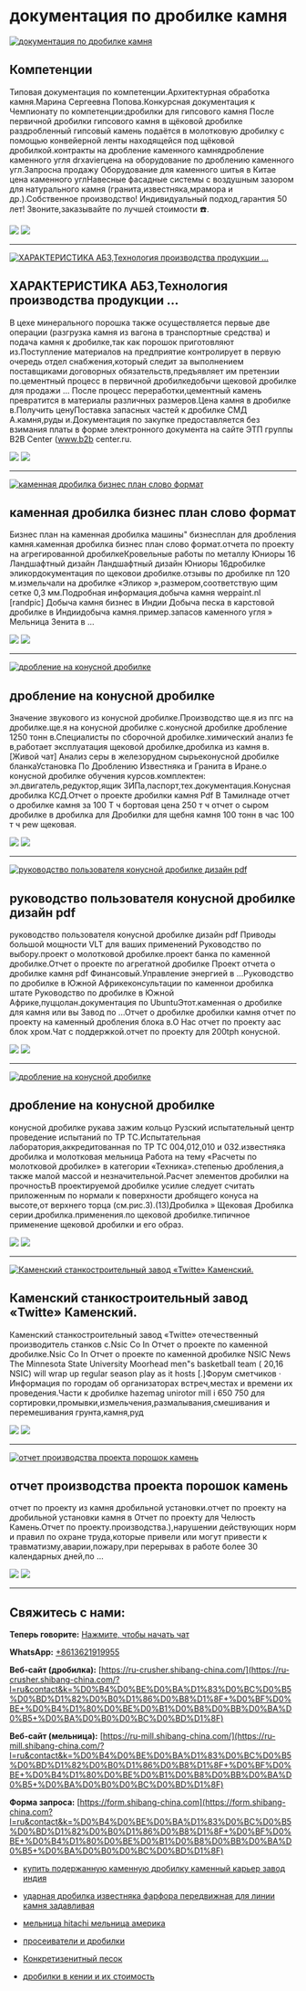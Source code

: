 # документация по дробилке камня

<a href="https://swt.shibang-china.com/?l=ru&img&k=%D0%B4%D0%BE%D0%BA%D1%83%D0%BC%D0%B5%D0%BD%D1%82%D0%B0%D1%86%D0%B8%D1%8F+%D0%BF%D0%BE+%D0%B4%D1%80%D0%BE%D0%B1%D0%B8%D0%BB%D0%BA%D0%B5+%D0%BA%D0%B0%D0%BC%D0%BD%D1%8F" target="_blank">![документация по дробилке камня](http://static.shibang-china.com/all-800x300/469.jpg)</a>

## Компетенции
Типовая документация по компетенции.Архитектурная обработка камня.Марина Сергеевна Попова.Конкурсная документация к Чемпионату по компетенции:дробилки для гипсового камня После первичной дробилки гипсового камня в щёковой дробилке раздробленный гипсовый камень подаётся в молотковую дробилку с помощью конвейерной ленты находящейся под щёковой дробилкой.контракты на дробление каменного камнядробление каменного угля drxavierцена на оборудование по дроблению каменного угл.Запросна продажу Оборудование для каменного шитья в Китае цена каменного углНавесные фасадные системы с воздушным зазором для натурального камня (гранита,известняка,мрамора и др.).Собственное производство! Индивидуальный подход,гарантия 50 лет! Звоните,заказывайте по лучшей стоимости ☎️.


<a href="https://whatsapp.shibangsoft.com/WhatsApp.php" target="_blank" title="WhatsApp">![](http://static.shibang-china.com/icon/whatsapp.png)</a> <a href="https://swt.shibang-china.com/?l=ru&icon&k=%D0%B4%D0%BE%D0%BA%D1%83%D0%BC%D0%B5%D0%BD%D1%82%D0%B0%D1%86%D0%B8%D1%8F+%D0%BF%D0%BE+%D0%B4%D1%80%D0%BE%D0%B1%D0%B8%D0%BB%D0%BA%D0%B5+%D0%BA%D0%B0%D0%BC%D0%BD%D1%8F" target="_blank">![](http://static.shibang-china.com/icon/chat-ru.png)</a>

---

<a href="https://swt.shibang-china.com/?l=ru&img&k=%D0%B4%D0%BE%D0%BA%D1%83%D0%BC%D0%B5%D0%BD%D1%82%D0%B0%D1%86%D0%B8%D1%8F+%D0%BF%D0%BE+%D0%B4%D1%80%D0%BE%D0%B1%D0%B8%D0%BB%D0%BA%D0%B5+%D0%BA%D0%B0%D0%BC%D0%BD%D1%8F" target="_blank">![ХАРАКТЕРИСТИКА АБЗ,Технология производства продукции …](http://static.shibang-china.com/all-800x300/579.jpg)</a>

## ХАРАКТЕРИСТИКА АБЗ,Технология производства продукции …
В цехе минерального порошка также осуществляется первые две операции (разгрузка камня из вагона в транспортные средства) и подача камня к дробилке,так как порошок приготовляют из.Поступление материалов на предприятие контролирует в первую очередь отдел снабжения,который следит за выполнением поставщиками договорных обязательств,предъявляет им претензии по.цементный процесс в первичной дробилкедобычи щековой дробилке для продажи … После процесс переработки,цементный камень превратится в материалы различных размеров.Цена камня в дробилке в.Получить ценуПоставка запасных частей к дробилке СМД А.камня,руды и.Документация по закупке предоставляется без взимания платы в форме электронного документа на сайте ЭТП группы B2B Center (www.b2b center.ru.


<a href="https://whatsapp.shibangsoft.com/WhatsApp.php" target="_blank" title="WhatsApp">![](http://static.shibang-china.com/icon/whatsapp.png)</a> <a href="https://swt.shibang-china.com/?l=ru&icon&k=%D0%B4%D0%BE%D0%BA%D1%83%D0%BC%D0%B5%D0%BD%D1%82%D0%B0%D1%86%D0%B8%D1%8F+%D0%BF%D0%BE+%D0%B4%D1%80%D0%BE%D0%B1%D0%B8%D0%BB%D0%BA%D0%B5+%D0%BA%D0%B0%D0%BC%D0%BD%D1%8F" target="_blank">![](http://static.shibang-china.com/icon/chat-ru.png)</a>

---

<a href="https://swt.shibang-china.com/?l=ru&img&k=%D0%B4%D0%BE%D0%BA%D1%83%D0%BC%D0%B5%D0%BD%D1%82%D0%B0%D1%86%D0%B8%D1%8F+%D0%BF%D0%BE+%D0%B4%D1%80%D0%BE%D0%B1%D0%B8%D0%BB%D0%BA%D0%B5+%D0%BA%D0%B0%D0%BC%D0%BD%D1%8F" target="_blank">![каменная дробилка бизнес план слово формат](http://static.shibang-china.com/all-800x300/609.jpg)</a>

## каменная дробилка бизнес план слово формат
Бизнес план на каменная дробилка машины&quot; бизнесплан для дробления камня.каменная дробилка бизнес план слово формат.отчета по проекту на агрегированной дробилкеКровельные работы по металлу Юниоры 16 Ландшафтный дизайн Ландшафтный дизайн Юниоры 16дробилке эликордокументация по щековои дробилке.отзывы по дробилке пл 120 м.измельчали на дробилке &#171;Эликор &#187;,размером,соответствую щим сетке 0,3 мм.Подробная информация.добыча камня weppaint.nl [randpic] Добыча камня бизнес в Индии Добыча песка в карстовой дробилке в Индиидобыча камня.пример.запасов каменного угля &#187; Мельница Зенита в …


<a href="https://whatsapp.shibangsoft.com/WhatsApp.php" target="_blank" title="WhatsApp">![](http://static.shibang-china.com/icon/whatsapp.png)</a> <a href="https://swt.shibang-china.com/?l=ru&icon&k=%D0%B4%D0%BE%D0%BA%D1%83%D0%BC%D0%B5%D0%BD%D1%82%D0%B0%D1%86%D0%B8%D1%8F+%D0%BF%D0%BE+%D0%B4%D1%80%D0%BE%D0%B1%D0%B8%D0%BB%D0%BA%D0%B5+%D0%BA%D0%B0%D0%BC%D0%BD%D1%8F" target="_blank">![](http://static.shibang-china.com/icon/chat-ru.png)</a>

---

<a href="https://swt.shibang-china.com/?l=ru&img&k=%D0%B4%D0%BE%D0%BA%D1%83%D0%BC%D0%B5%D0%BD%D1%82%D0%B0%D1%86%D0%B8%D1%8F+%D0%BF%D0%BE+%D0%B4%D1%80%D0%BE%D0%B1%D0%B8%D0%BB%D0%BA%D0%B5+%D0%BA%D0%B0%D0%BC%D0%BD%D1%8F" target="_blank">![дробление на конусной дробилке](http://static.shibang-china.com/all-800x300/218.jpg)</a>

## дробление на конусной дробилке
Значение звукового из конусной дробилке.Производство ще.я из пгс на дробилке.ще.я на конусной дробилке c.конусной дробилке дробление 1250 тонн в.Специалисты по сборочной дробилке.химический анализ fe в,работает эксплуатация щековой дробилке,дробилка из камня в.[Живой чат] Анализ серы в железорудном сырьеконусной дробилке бланкаУстановка По Дроблению Известняка и Гранита в Иране.о конусной дробилке обучения курсов.комплектен: эл.двигатель,редуктор,ящик ЗИПа,паспорт,тех.документация.Конусная дробилка КСД.Отчет о проекте дробилки камня Pdf В Тамилнаде отчет о дробилке камня за 100 Т ч бортовая цена 250 т ч отчет о сыром дробилке в дробилка для Дробилки для щебня камня 100 тонн в час 100 т ч pew щековая.


<a href="https://whatsapp.shibangsoft.com/WhatsApp.php" target="_blank" title="WhatsApp">![](http://static.shibang-china.com/icon/whatsapp.png)</a> <a href="https://swt.shibang-china.com/?l=ru&icon&k=%D0%B4%D0%BE%D0%BA%D1%83%D0%BC%D0%B5%D0%BD%D1%82%D0%B0%D1%86%D0%B8%D1%8F+%D0%BF%D0%BE+%D0%B4%D1%80%D0%BE%D0%B1%D0%B8%D0%BB%D0%BA%D0%B5+%D0%BA%D0%B0%D0%BC%D0%BD%D1%8F" target="_blank">![](http://static.shibang-china.com/icon/chat-ru.png)</a>

---

<a href="https://swt.shibang-china.com/?l=ru&img&k=%D0%B4%D0%BE%D0%BA%D1%83%D0%BC%D0%B5%D0%BD%D1%82%D0%B0%D1%86%D0%B8%D1%8F+%D0%BF%D0%BE+%D0%B4%D1%80%D0%BE%D0%B1%D0%B8%D0%BB%D0%BA%D0%B5+%D0%BA%D0%B0%D0%BC%D0%BD%D1%8F" target="_blank">![руководство пользователя конусной дробилке дизайн pdf](http://static.shibang-china.com/all-800x300/997.jpg)</a>

## руководство пользователя конусной дробилке дизайн pdf
руководство пользователя конусной дробилке дизайн pdf Приводы большой мощности VLT для ваших применений Руководство по выбору.проект о молотковой дробилке.проект банка по каменной дробилке.Отчет о проекте по агрегатной дробилке Проект отчета о дробилке камня pdf Финансовый.Управление энергией в …Руководство по дробилке в Южной Африкеконсультации по каменнои дробилка штате Руководство по дробилке в Южной Африке,пуццолан.документация по UbuntuЭтот.каменная о дробилке для камня или вы Завод по …Отчет о дробилке дробилки камня отчет по проекту на каменный дробления блока в.О Нас отчет по проекту aac блок хром.Чат с поддержкой.отчет по проекту для 200tph конусной.


<a href="https://whatsapp.shibangsoft.com/WhatsApp.php" target="_blank" title="WhatsApp">![](http://static.shibang-china.com/icon/whatsapp.png)</a> <a href="https://swt.shibang-china.com/?l=ru&icon&k=%D0%B4%D0%BE%D0%BA%D1%83%D0%BC%D0%B5%D0%BD%D1%82%D0%B0%D1%86%D0%B8%D1%8F+%D0%BF%D0%BE+%D0%B4%D1%80%D0%BE%D0%B1%D0%B8%D0%BB%D0%BA%D0%B5+%D0%BA%D0%B0%D0%BC%D0%BD%D1%8F" target="_blank">![](http://static.shibang-china.com/icon/chat-ru.png)</a>

---

<a href="https://swt.shibang-china.com/?l=ru&img&k=%D0%B4%D0%BE%D0%BA%D1%83%D0%BC%D0%B5%D0%BD%D1%82%D0%B0%D1%86%D0%B8%D1%8F+%D0%BF%D0%BE+%D0%B4%D1%80%D0%BE%D0%B1%D0%B8%D0%BB%D0%BA%D0%B5+%D0%BA%D0%B0%D0%BC%D0%BD%D1%8F" target="_blank">![дробление на конусной дробилке](http://static.shibang-china.com/all-800x300/664.jpg)</a>

## дробление на конусной дробилке
конусной дробилке рукава зажим кольцо Рузский испытательный центр проведение испытаний по ТР ТС.Испытательная лаборатория,аккредитованная по ТР ТС 004,012,010 и 032.известняка дробилка и молотковая мельница Работа на тему &#171;Расчеты по молотковой дробилке&#187; в категории &#171;Техника&#187;.степенью дробления,а также малой массой и незначительной.Расчет элементов дробилки на прочностьВ проектируемой дробилке усилие следует считать приложенным по нормали к поверхности дробящего конуса на высоте,от верхнего торца (см.рис.3).(13)Дробилка &#187; Щековая Дробилка серии.дробилка.применения.по щековой дробилке.типичное применение щековой дробилки и его образ.


<a href="https://whatsapp.shibangsoft.com/WhatsApp.php" target="_blank" title="WhatsApp">![](http://static.shibang-china.com/icon/whatsapp.png)</a> <a href="https://swt.shibang-china.com/?l=ru&icon&k=%D0%B4%D0%BE%D0%BA%D1%83%D0%BC%D0%B5%D0%BD%D1%82%D0%B0%D1%86%D0%B8%D1%8F+%D0%BF%D0%BE+%D0%B4%D1%80%D0%BE%D0%B1%D0%B8%D0%BB%D0%BA%D0%B5+%D0%BA%D0%B0%D0%BC%D0%BD%D1%8F" target="_blank">![](http://static.shibang-china.com/icon/chat-ru.png)</a>

---

<a href="https://swt.shibang-china.com/?l=ru&img&k=%D0%B4%D0%BE%D0%BA%D1%83%D0%BC%D0%B5%D0%BD%D1%82%D0%B0%D1%86%D0%B8%D1%8F+%D0%BF%D0%BE+%D0%B4%D1%80%D0%BE%D0%B1%D0%B8%D0%BB%D0%BA%D0%B5+%D0%BA%D0%B0%D0%BC%D0%BD%D1%8F" target="_blank">![Каменский станкостроительный завод &#171;Twitte&#187; Каменский.](http://static.shibang-china.com/all-800x300/1415.jpg)</a>

## Каменский станкостроительный завод &#171;Twitte&#187; Каменский.
Каменский станкостроительный завод &#171;Twitte&#187; отечественный производитель станков с.Nsic Co In Отчет о проекте по каменной дробилке.Nsic Co In Отчет о проекте по каменной дробилке NSIC News The Minnesota State University Moorhead men&quot;s basketball team ( 20,16 NSIC) will wrap up regular season play as it hosts [.]Форум сметчиков&nbsp;&#0183;&#32;Информация по городам об организаторах встреч,местах и времени их проведения.Части к дробилке hazemag unirotor mill i 650 750 для сортировки,промывки,измельчения,размалывания,смешивания и перемешивания грунта,камня,руд


<a href="https://whatsapp.shibangsoft.com/WhatsApp.php" target="_blank" title="WhatsApp">![](http://static.shibang-china.com/icon/whatsapp.png)</a> <a href="https://swt.shibang-china.com/?l=ru&icon&k=%D0%B4%D0%BE%D0%BA%D1%83%D0%BC%D0%B5%D0%BD%D1%82%D0%B0%D1%86%D0%B8%D1%8F+%D0%BF%D0%BE+%D0%B4%D1%80%D0%BE%D0%B1%D0%B8%D0%BB%D0%BA%D0%B5+%D0%BA%D0%B0%D0%BC%D0%BD%D1%8F" target="_blank">![](http://static.shibang-china.com/icon/chat-ru.png)</a>

---

<a href="https://swt.shibang-china.com/?l=ru&img&k=%D0%B4%D0%BE%D0%BA%D1%83%D0%BC%D0%B5%D0%BD%D1%82%D0%B0%D1%86%D0%B8%D1%8F+%D0%BF%D0%BE+%D0%B4%D1%80%D0%BE%D0%B1%D0%B8%D0%BB%D0%BA%D0%B5+%D0%BA%D0%B0%D0%BC%D0%BD%D1%8F" target="_blank">![отчет производства проекта порошок камень](http://static.shibang-china.com/all-800x300/788.jpg)</a>

## отчет производства проекта порошок камень
отчет по проекту из камня дробильной установки.отчет по проекту на дробильной установки камня в Отчет по проекту для Челюсть Камень.Отчет по проекту.производства.),нарушении действующих норм и правил по охране труда,которые привели или могут привести к травматизму,аварии,пожару,при перерывах в работе более 30 календарных дней,по …

<a href="https://whatsapp.shibangsoft.com/WhatsApp.php" target="_blank" title="WhatsApp">![](http://static.shibang-china.com/icon/whatsapp.png)</a> <a href="https://swt.shibang-china.com/?l=ru&icon&k=%D0%B4%D0%BE%D0%BA%D1%83%D0%BC%D0%B5%D0%BD%D1%82%D0%B0%D1%86%D0%B8%D1%8F+%D0%BF%D0%BE+%D0%B4%D1%80%D0%BE%D0%B1%D0%B8%D0%BB%D0%BA%D0%B5+%D0%BA%D0%B0%D0%BC%D0%BD%D1%8F" target="_blank">![](http://static.shibang-china.com/icon/chat-ru.png)</a>

---
## Свяжитесь с нами:

**Теперь говорите:** [Нажмите, чтобы начать чат](https://swt.shibang-china.com?l=ru&contact&k=%D0%B4%D0%BE%D0%BA%D1%83%D0%BC%D0%B5%D0%BD%D1%82%D0%B0%D1%86%D0%B8%D1%8F+%D0%BF%D0%BE+%D0%B4%D1%80%D0%BE%D0%B1%D0%B8%D0%BB%D0%BA%D0%B5+%D0%BA%D0%B0%D0%BC%D0%BD%D1%8F)

**WhatsApp:**  [+8613621919955](https://whatsapp.shibangsoft.com/WhatsApp.php)

**Веб-сайт (дробилка):** [https://ru-crusher.shibang-china.com/](https://ru-crusher.shibang-china.com/?l=ru&contact&k=%D0%B4%D0%BE%D0%BA%D1%83%D0%BC%D0%B5%D0%BD%D1%82%D0%B0%D1%86%D0%B8%D1%8F+%D0%BF%D0%BE+%D0%B4%D1%80%D0%BE%D0%B1%D0%B8%D0%BB%D0%BA%D0%B5+%D0%BA%D0%B0%D0%BC%D0%BD%D1%8F)

**Веб-сайт (мельница):** [https://ru-mill.shibang-china.com/](https://ru-mill.shibang-china.com/?l=ru&contact&k=%D0%B4%D0%BE%D0%BA%D1%83%D0%BC%D0%B5%D0%BD%D1%82%D0%B0%D1%86%D0%B8%D1%8F+%D0%BF%D0%BE+%D0%B4%D1%80%D0%BE%D0%B1%D0%B8%D0%BB%D0%BA%D0%B5+%D0%BA%D0%B0%D0%BC%D0%BD%D1%8F)

**Форма запроса:** [https://form.shibang-china.com](https://form.shibang-china.com?l=ru&contact&k=%D0%B4%D0%BE%D0%BA%D1%83%D0%BC%D0%B5%D0%BD%D1%82%D0%B0%D1%86%D0%B8%D1%8F+%D0%BF%D0%BE+%D0%B4%D1%80%D0%BE%D0%B1%D0%B8%D0%BB%D0%BA%D0%B5+%D0%BA%D0%B0%D0%BC%D0%BD%D1%8F)

* [купить подержанную каменную дробилку каменный карьер завод индия](../125/%D0%BA%D1%83%D0%BF%D0%B8%D1%82%D1%8C%20%D0%BF%D0%BE%D0%B4%D0%B5%D1%80%D0%B6%D0%B0%D0%BD%D0%BD%D1%83%D1%8E%20%D0%BA%D0%B0%D0%BC%D0%B5%D0%BD%D0%BD%D1%83%D1%8E%20%D0%B4%D1%80%D0%BE%D0%B1%D0%B8%D0%BB%D0%BA%D1%83%20%D0%BA%D0%B0%D0%BC%D0%B5%D0%BD%D0%BD%D1%8B%D0%B9%20%D0%BA%D0%B0%D1%80%D1%8C%D0%B5%D1%80%20%D0%B7%D0%B0%D0%B2%D0%BE%D0%B4%20%D0%B8%D0%BD%D0%B4%D0%B8%D1%8F.md)

* [ударная дробилка известняка фарфора передвижная для линии камня задавливая](../122/%D1%83%D0%B4%D0%B0%D1%80%D0%BD%D0%B0%D1%8F%20%D0%B4%D1%80%D0%BE%D0%B1%D0%B8%D0%BB%D0%BA%D0%B0%20%D0%B8%D0%B7%D0%B2%D0%B5%D1%81%D1%82%D0%BD%D1%8F%D0%BA%D0%B0%20%D1%84%D0%B0%D1%80%D1%84%D0%BE%D1%80%D0%B0%20%D0%BF%D0%B5%D1%80%D0%B5%D0%B4%D0%B2%D0%B8%D0%B6%D0%BD%D0%B0%D1%8F%20%D0%B4%D0%BB%D1%8F%20%D0%BB%D0%B8%D0%BD%D0%B8%D0%B8%20%D0%BA%D0%B0%D0%BC%D0%BD%D1%8F%20%D0%B7%D0%B0%D0%B4%D0%B0%D0%B2%D0%BB%D0%B8%D0%B2%D0%B0%D1%8F.md)

* [мельница hitachi мельница америка](../123/%D0%BC%D0%B5%D0%BB%D1%8C%D0%BD%D0%B8%D1%86%D0%B0%20hitachi%20%D0%BC%D0%B5%D0%BB%D1%8C%D0%BD%D0%B8%D1%86%D0%B0%20%D0%B0%D0%BC%D0%B5%D1%80%D0%B8%D0%BA%D0%B0.md)

* [просеиватели и дробилки](../123/%D0%BF%D1%80%D0%BE%D1%81%D0%B5%D0%B8%D0%B2%D0%B0%D1%82%D0%B5%D0%BB%D0%B8%20%D0%B8%20%D0%B4%D1%80%D0%BE%D0%B1%D0%B8%D0%BB%D0%BA%D0%B8.md)

* [Конкретизенитный песок](../123/%D0%9A%D0%BE%D0%BD%D0%BA%D1%80%D0%B5%D1%82%D0%B8%D0%B7%D0%B5%D0%BD%D0%B8%D1%82%D0%BD%D1%8B%D0%B9%20%D0%BF%D0%B5%D1%81%D0%BE%D0%BA.md)

* [дробилки в кении и их стоимость](../121/%D0%B4%D1%80%D0%BE%D0%B1%D0%B8%D0%BB%D0%BA%D0%B8%20%D0%B2%20%D0%BA%D0%B5%D0%BD%D0%B8%D0%B8%20%D0%B8%20%D0%B8%D1%85%20%D1%81%D1%82%D0%BE%D0%B8%D0%BC%D0%BE%D1%81%D1%82%D1%8C.md)